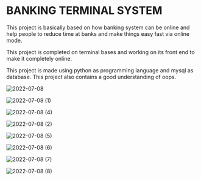 # BANKING TERMINAL SYSTEM

This project is basically based on how banking system can be online and help people to reduce time at banks and make things easy fast via online mode.

This project is completed on terminal bases and working on its front end to make it completely online.

This project is made using python as programming language and mysql as database. This project also contains a good understanding of oops.


![2022-07-08](https://user-images.githubusercontent.com/76126720/177982446-c5ea29d7-01dd-4b30-8a4d-0ba2cf38f9ff.png)


![2022-07-08 (1)](https://user-images.githubusercontent.com/76126720/177982537-87278f81-fc8e-4e67-809a-9fad0fca7294.png)

![2022-07-08 (4)](https://user-images.githubusercontent.com/76126720/177982498-6e0d61e9-ee3a-4d1a-b6b3-969176905702.png)

![2022-07-08 (2)](https://user-images.githubusercontent.com/76126720/177982625-2ee30b09-f181-4ea6-a1bb-1296de654752.png)

![2022-07-08 (5)](https://user-images.githubusercontent.com/76126720/177982659-730725d0-7353-468d-8419-32a6d1ddc410.png)

![2022-07-08 (6)](https://user-images.githubusercontent.com/76126720/177982681-f1bdb282-d321-4d7e-91e8-c0129cd08557.png)

![2022-07-08 (7)](https://user-images.githubusercontent.com/76126720/177982697-da9b82d4-2937-4112-a9eb-2ed083eabdf1.png)

![2022-07-08 (8)](https://user-images.githubusercontent.com/76126720/177983341-d53b9a00-2914-428b-bb95-733bea474083.png)

